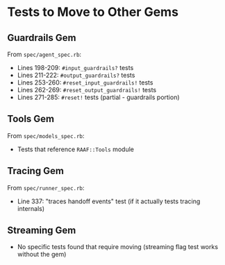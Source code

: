 # Tests to Move to Other Gems

## Guardrails Gem
From `spec/agent_spec.rb`:
- Lines 198-209: `#input_guardrails?` tests
- Lines 211-222: `#output_guardrails?` tests  
- Lines 253-260: `#reset_input_guardrails!` tests
- Lines 262-269: `#reset_output_guardrails!` tests
- Lines 271-285: `#reset!` tests (partial - guardrails portion)

## Tools Gem
From `spec/models_spec.rb`:
- Tests that reference `RAAF::Tools` module

## Tracing Gem
From `spec/runner_spec.rb`:
- Line 337: "traces handoff events" test (if it actually tests tracing internals)

## Streaming Gem
- No specific tests found that require moving (streaming flag test works without the gem)